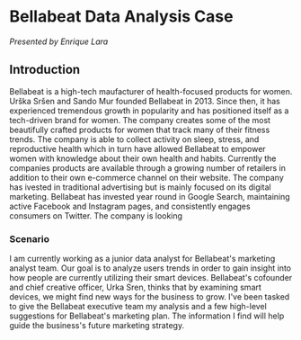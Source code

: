 # Bellabeat Data Analysis Case
*Presented by Enrique Lara*

## Introduction
Bellabeat is a high-tech maufacturer of health-focused products for women. Urška Sršen and Sando Mur founded Bellabeat in 2013. Since then, it has experienced tremendous growth in popularity and has positioned itself as a tech-driven brand for women. The company creates some of the most beautifully crafted products for women that track many of their fitness trends. The company is able to collect activity on sleep, stress, and reproductive health which in turn have allowed Bellabeat to empower women with knowledge about their own health and habits. Currently the companies products are available through a growing number of retailers in addition to their own e-commerce channel on their website. The company has ivested in traditional advertising but is mainly focused on its digital marketing. Bellabeat has invested year round in Google Search, maintaining active Facebook and Instagram pages, and consistently engages consumers on Twitter. The company is looking

### Scenario
I am currently working as a junior data analyst for Bellabeat's marketing analyst team. Our goal is to analyze users trends in order to gain insight into how people are currently utilizing their smart devices. Bellabeat's cofounder and chief creative officer, Urka Sren, thinks that by examining smart devices, we might find new ways for the business to grow. I've been tasked to give the Bellabeat executive team  my analysis and a few high-level suggestions for Bellabeat's marketing plan. The information I find will help guide the business's future marketing strategy. 
